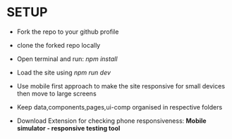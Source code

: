 # SETUP
- Fork the repo to your github profile
- clone the forked repo locally 
- Open terminal and run: *npm install*
- Load the site using *npm run dev*


- Use mobile first approach to make the site responsive for small devices then move to large screens
- Keep data,components,pages,ui-comp organised in respective folders


- Download Extension for checking phone responsiveness: **Mobile simulator - responsive testing tool**
